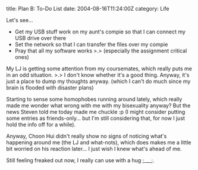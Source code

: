 title: Plan B: To-Do List
date: 2004-08-16T11:24:00Z
category: Life

Let's see…

- Get my USB stuff work on my aunt's compie so that I can connect my USB drive over there
- Set the network so that I can transfer the files over my compie
- Pray that all my software works >.> (especially the assignment critical ones)

My LJ is getting some attention from my coursemates, which really puts me in an odd situation. >.> I don't know whether it's a good thing. Anyway, it's just a place to dump my thoughts anyway. (which I can't do much since my brain is flooded with disaster plans)

Starting to sense some homophobes running around lately, which really made me wonder what wrong with me with my bisexuality anyway? But the news Steven told me today made me chuckle :p (I might consider putting some entries as friends-only… but I'm still considering that, for now I just hold the info off for a while).

Anyway, Choon Hui didn't really show no signs of noticing what's happening around me (the LJ and what-nots), which does makes me a little bit worried on his reaction later… I just wish I knew what's ahead of me.

Still feeling freaked out now, I really can use with a hug ;\_\_\_;.
